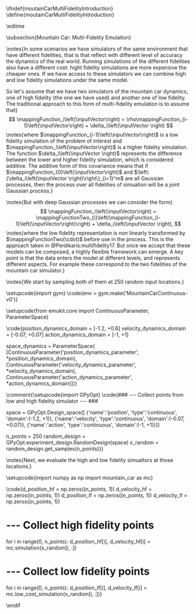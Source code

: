 \ifndef{moutainCarMultiFidelityIntroduction}
\define{moutainCarMultiFidelityIntroduction}

\editme

\subsection{Mountain Car: Multi-Fidelity Emulation}

\notes{In some scenarios we have simulators of the same environment
that have different fidelities, that is that reflect with different
level of accuracy the dynamics of the real world. Running simulations
of the different fidelities also have a different cost: hight fidelity
simulations are more expensive the cheaper ones. If we have access to
these simulators we can combine high and low fidelity simulations
under the same model.

So let's assume that we have two simulators of the mountain car
dynamics, one of high fidelity (the one we have used) and another one
of low fidelity. The traditional approach to this form of
multi-fidelity emulation is to assume that}
$$
\mappingFunction_i\left(\inputVector\right) = \rho\mappingFunction_{i-1}\left(\inputVector\right) + \delta_i\left(\inputVector \right)
$$
\notes{where $\mappingFunction_{i-1}\left(\inputVector\right)$ is a
low fidelity simulation of the problem of interest and
$\mappingFunction_i\left(\inputVector\right)$ is a higher fidelity
simulation. The function $\delta_i\left(\inputVector \right)$
represents the difference between the lower and higher fidelity
simulation, which is considered additive. The additive form of this
covariance means that if
$\mappingFunction_{0}\left(\inputVector\right)$ and
$\left\{\delta_i\left(\inputVector \right)\right\}_{i=1}^m$ are all
Gaussian processes, then the process over all fidelities of simuation
will be a joint Gaussian process.}

\notes{But with deep Gaussian processes we can consider the form}
$$
\mappingFunction_i\left(\inputVector\right) = \mappingFunctionTwo_{i}\left(\mappingFunction_{i-1}\left(\inputVector\right)\right) + \delta_i\left(\inputVector \right),
$$
\notes{where the low fidelity representation is non linearly transformed by $\mappingFunctionTwo(\cdot)$ before use in the process. This is the approach taken in @Perdikaris:multifidelity17. But once we accept that these models can be composed, a highly flexible framework can emerge. A key point is that the data enters the model at different levels, and represents different aspects. For example these correspond to the two fidelities of the mountain car simulator.}

\notes{We start by sampling both of them at 250 random input locations.}

\setupcode{import gym}
\code{env = gym.make('MountainCarContinuous-v0')}

\setupcode{from emukit.core import ContinuousParameter, ParameterSpace}

\code{position_dynamics_domain = [-1.2, +0.6]
velocity_dynamics_domain = [-0.07, +0.07]
action_dynamics_domain = [-1, +1]

space_dynamics = ParameterSpace(
          [ContinuousParameter('position_dynamics_parameter', *position_dynamics_domain), 
           ContinuousParameter('velocity_dynamics_parameter', *velocity_dynamics_domain),
           ContinuousParameter('action_dynamics_parameter', *action_dynamics_domain)])}

\comment{\setupcode{import GPyOpt}
\code{### --- Collect points from low and high fidelity simulator --- ###

space = GPyOpt.Design_space([
        {'name':'position', 'type':'continuous', 'domain':(-1.2, +1)},
        {'name':'velocity', 'type':'continuous', 'domain':(-0.07, +0.07)},
        {'name':'action', 'type':'continuous', 'domain':(-1, +1)}])

n_points = 250
random_design = GPyOpt.experiment_design.RandomDesign(space)
x_random = random_design.get_samples(n_points)}}

\notes{Next, we evaluate the high and low fidelity simualtors at those locations.}

\setupcode{import numpy as np
import mountain_car as mc}

\code{d_position_hf = np.zeros((n_points, 1))
d_velocity_hf = np.zeros((n_points, 1))
d_position_lf = np.zeros((n_points, 1))
d_velocity_lf = np.zeros((n_points, 1))

# --- Collect high fidelity points
for i in range(0, n_points):
    d_position_hf[i], d_velocity_hf[i] = mc.simulation(x_random[i, :])

# --- Collect low fidelity points  
for i in range(0, n_points):
    d_position_lf[i], d_velocity_lf[i] = mc.low_cost_simulation(x_random[i, :])}

\endif

